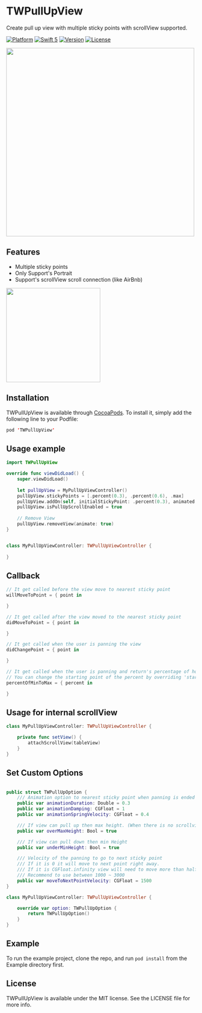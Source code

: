 # TWPullUpView
Create pull up view with multiple sticky points with scrollView supported.

[![Platform](http://img.shields.io/badge/platform-ios-red.svg?style=flat
)](https://developer.apple.com/iphone/index.action)
[![Swift 5](https://img.shields.io/badge/Swift-5-orange.svg?style=flat)](https://developer.apple.com/swift/)
[![Version](https://img.shields.io/cocoapods/v/TWPullUpView.svg?style=flat)](https://cocoapods.org/pods/TWPullUpView)
[![License](https://img.shields.io/cocoapods/l/TWPullUpView.svg?style=flat)](https://cocoapods.org/pods/TWPullUpView)

<img src="https://github.com/Topwiz/TWPullUpView/blob/master/Readme/TWPullupView_example.gif?raw=true" height="500"/>

## Features
- Multiple sticky points
- Only Support's Portrait
- Support's scrollView scroll connection (like AirBnb)

<img src="https://github.com/Topwiz/TWPullUpView/blob/master/Readme/airbnb_example.gif?raw=true" height="250"/>

## Installation

TWPullUpView is available through [CocoaPods](https://cocoapods.org). To install
it, simply add the following line to your Podfile:

```swift
pod 'TWPullUpView'
```

## Usage example
```swift
import TWPullUpView

override func viewDidLoad() {
    super.viewDidLoad()
    
    let pullUpView = MyPullUpViewController()
    pullUpView.stickyPoints = [.percent(0.3), .percent(0.6), .max]
    pullUpView.addOn(self, initialStickyPoint: .percent(0.3), animated: true)
    pullUpView.isPullUpScrollEnabled = true
    
    // Remove View
    pullUpView.removeView(animate: true)
}


class MyPullUpViewController: TWPullUpViewController {
    
}

```

## Callback
```swift
// It get called before the view move to nearest sticky point
willMoveToPoint = { point in

}

// It get called after the view moved to the nearest sticky point
didMoveToPoint = { point in

}

// It get called when the user is panning the view
didChangePoint = { point in

}

// It get called when the user is panning and return's percentage of how much the view is opened.
// You can change the starting point of the percent by overriding 'startPercentFromPoint' the default is the min point in sticky array.
percentOfMinToMax = { percent in 

}
```

## Usage for internal scrollView
```swift
class MyPullUpViewController: TWPullUpViewController {

    private func setView() {
        attachScrollView(tableView)
    }
}
```

## Set Custom Options
```swift

public struct TWPullUpOption {
    /// Animation option to nearest sticky point when panning is ended
    public var animationDuration: Double = 0.3
    public var animationDamping: CGFloat = 1
    public var animationSpringVelocity: CGFloat = 0.4

    /// If view can pull up then max height. (When there is no scrollview inside)
    public var overMaxHeight: Bool = true

    /// If view can pull down then min Height
    public var underMinHeight: Bool = true

    /// Velocity of the panning to go to next sticky point
    /// If it is 0 it will move to next point right away.
    /// If it is CGFloat.infinity view will need to move more than half up or down to move to the next sticky point
    /// Recommend to use between 1000 ~ 3000
    public var moveToNextPointVelocity: CGFloat = 1500
}

class MyPullUpViewController: TWPullUpViewController {

    override var option: TWPullUpOption {
        return TWPullUpOption()
    }
}

```

## Example
To run the example project, clone the repo, and run `pod install` from the Example directory first.

## License

TWPullUpView is available under the MIT license. See the LICENSE file for more info.
